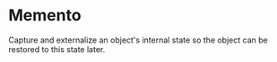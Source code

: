 # Memento

Capture and externalize an object's internal state so the object can be restored to this state later.